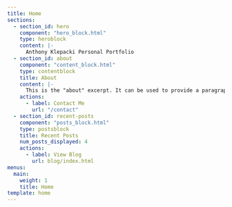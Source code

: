 ```yaml
---
title: Home
sections:
  - section_id: hero
    component: "hero_block.html"
    type: heroblock
    content: |-
      Anthony Klepacki Personal Portfolio
  - section_id: about
    component: "content_block.html"
    type: contentblock
    title: About
    content: |-
      This is the "about" excerpt. It can be used to provide a paragraph about yourself that people can read on the homepage to get a sense of who you are. There also exists a dedicated about page where you can write more about yourself for those who are interested.
    actions:
      - label: Contact Me
        url: "/contact"
  - section_id: recent-posts
    component: "posts_block.html"
    type: postsblock
    title: Recent Posts
    num_posts_displayed: 4
    actions:
      - label: View Blog
        url: blog/index.html
menus:
  main:
    weight: 1
    title: Home
template: home
---
```

